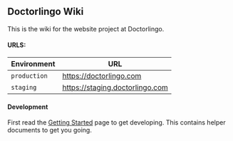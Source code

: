 ## Doctorlingo Wiki

This is the wiki for the website project at Doctorlingo.
#### URLS: 

| Environment | URL |
| ------ | ------ |
| `production` | https://doctorlingo.com |
| `staging` | https://staging.doctorlingo.com | 

#### Development

First read the [Getting Started](Development) page to get developing. This contains helper documents to get you going.
